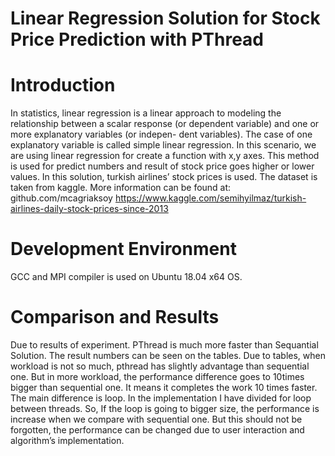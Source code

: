 # Linear Regression Solution for Stock Price Prediction with PThread

# Introduction
In statistics, linear regression is a linear approach to modeling the relationship between a
scalar response (or dependent variable) and one or more explanatory variables (or indepen-
dent variables). The case of one explanatory variable is called simple linear regression. In this
scenario, we are using linear regression for create a function with x,y axes. This method is
used for predict numbers and result of stock price goes higher or lower values. In this solution,
turkish airlines’ stock prices is used. The dataset is taken from kaggle. More information
can be found at: github.com/mcagriaksoy 
https://www.kaggle.com/semihyilmaz/turkish-airlines-daily-stock-prices-since-2013

# Development Environment
GCC and MPI compiler is used on Ubuntu 18.04 x64 OS.

# Comparison and Results
Due to results of experiment. PThread is much more faster than Sequantial Solution. The result numbers can be seen on the tables. Due to tables, when workload is not so much, pthread has slightly advantage than sequential one. But in more workload, the performance difference goes to 10times bigger than sequential one. It means it completes the work 10 times faster. The main difference is loop. In the implementation I have divided for loop between threads. So, If the loop is going to bigger size, the performance is increase when we compare with sequential one. But this should not be forgotten, the performance can be changed due to user interaction and algorithm’s implementation.
